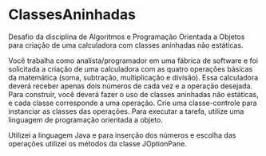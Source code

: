 # ClassesAninhadas
Desafio da disciplina de Algoritmos e Programação Orientada a Objetos para criação de uma calculadora com classes aninhadas não estáticas. 

Você trabalha como analista/programador em uma fábrica de software e foi solicitada a criação de uma calculadora com as quatro operações básicas da matemática (soma, subtração, multiplicação e divisão). Essa calculadora deverá receber apenas dois números de cada vez e a operação desejada. Para construir, você deverá fazer o uso de classes aninhadas não estáticas, e cada classe corresponde a uma operação. Crie uma classe-controle para instanciar as classes das operações. Para executar a tarefa, utilize uma linguagem de programação orientada a objeto.

Utilizei a linguagem Java e para inserção dos números e escolha das operações utilizei os métodos da classe JOptionPane.
